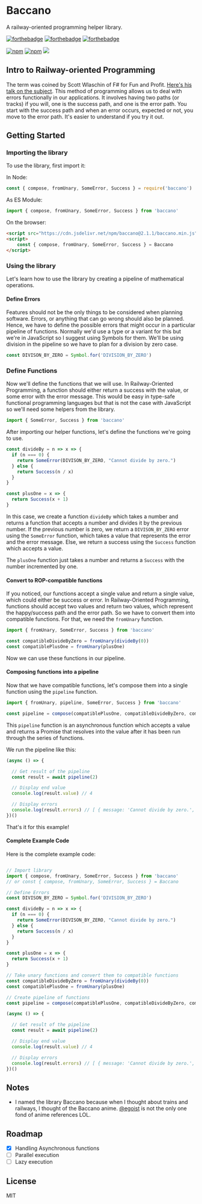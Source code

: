 # Baccano
A railway-oriented programming helper library.

[![forthebadge](https://forthebadge.com/images/badges/fuck-it-ship-it.svg)](https://forthebadge.com)
[![forthebadge](https://forthebadge.com/images/badges/made-with-javascript.svg)](https://forthebadge.com)
[![forthebadge](https://forthebadge.com/images/badges/powered-by-electricity.svg)](https://forthebadge.com)

[![npm](https://img.shields.io/npm/dm/baccano.svg?longCache=true&style=for-the-badge)](https://www.npmjs.com/package/baccano)
[![npm](https://img.shields.io/npm/v/baccano.svg?longCache=true&style=for-the-badge)](https://www.npmjs.com/package/baccano)
[![](https://data.jsdelivr.com/v1/package/npm/baccano/badge)](https://www.jsdelivr.com/package/npm/baccano)

## Intro to Railway-oriented Programming
The term was coined by Scott Wlaschin of F# for Fun and Profit. [Here's his talk on the subject](https://fsharpforfunandprofit.com/rop/). This method of programming allows us to deal with errors functionally in our applications. It involves having two paths (or tracks) if you will, one is the success path, and one is the error path. You start with the success path and when an error occurs, expected or not, you move to the error path. It's easier to understand if you try it out.

## Getting Started

### Importing the library

To use the library, first import it:

In Node:
```javascript
const { compose, fromUnary, SomeError, Success } = require('baccano')
```

As ES Module:
```javascript
import { compose, fromUnary, SomeError, Success } from 'baccano'
```

On the browser:
```html
<script src="https://cdn.jsdelivr.net/npm/baccano@2.1.1/baccano.min.js"></script>
<script>
    const { compose, fromUnary, SomeError, Success } = Baccano
</script>
```

### Using the library
Let's learn how to use the library by creating a pipeline of mathematical operations.

#### Define Errors
Features should not be the only things to be considered when planning software. Errors, or anything that can go wrong should also be planned. Hence, we have to define the possible errors that might occur in a particular pipeline of functions. Normally we'd use a type or a variant for this but we're in JavaScript so I suggest using Symbols for them. We'll be using division in the pipeline so we have to plan for a division by zero case.

```javascript
const DIVISON_BY_ZERO = Symbol.for('DIVISION_BY_ZERO')
```

### Define Functions
Now we'll define the functions that we will use. In Railway-Oriented Programming, a function should either return a success with the value, or some error with the error message. This would be easy in type-safe functional programming languages but that is not the case with JavaScript so we'll need some helpers from the library.

```javascript
import { SomeError, Success } from 'baccano'
```

After importing our helper functions, let's define the functions we're going to use.

```javascript
const divideBy = n => x => {
  if (n === 0) {
    return SomeError(DIVISON_BY_ZERO, "Cannot divide by zero.")
  } else {
    return Success(n / x)
  }
}

const plusOne = x => {
  return Success(x + 1)
}
```

In this case, we create a function `divideBy` which takes a number and returns a function that accepts a number and divides it by the previous number. If the previous number is zero, we return a `DIVISON_BY_ZERO` error using the `SomeError` function, which takes a value that represents the error and the error message. Else, we return a success using the `Success` function which accepts a value.

The `plusOne` function just takes a number and returns a `Success` with the number incremented by one.

#### Convert to ROP-compatible functions
If you noticed, our functions accept a single value and return a single value, which could either be success or error.
In Railway-Oriented Programming, functions should accept two values and return two values, which represent the happy/success path and the error path. So we have to convert them into compatible functions. For that, we need the `fromUnary` function.

```javascript
import { fromUnary, SomeError, Success } from 'baccano'

const compatibleDivideByZero = fromUnary(divideBy(0))
const compatiblePlusOne = fromUnary(plusOne)
```

Now we can use these functions in our pipeline.

#### Composing functions into a pipeline
Now that we have compatible functions, let's compose them into a single function using the `pipeline` function.

```javascript
import { fromUnary, pipeline, SomeError, Success } from 'baccano'

const pipeline = compose(compatiblePlusOne, compatibleDivideByZero, compatiblePlusOne)
```

This `pipeline` function is an asynchronous function which accepts a value and returns a Promise that resolves into the value after it has been run through the series of functions.

We run the pipeline like this:

```javascript
(async () => {

  // Get result of the pipeline
  const result = await pipeline(2)

  // Display end value
  console.log(result.value) // 4

  // Display errors
  console.log(result.errors) // [ { message: 'Cannot divide by zero.', type: Symbol(DIVISON_BY_ZERO) } ]
})()
```

That's it for this example!

#### Complete Example Code
Here is the complete example code:

```javascript

// Import library
import { compose, fromUnary, SomeError, Success } from 'baccano'
// or const { compose, fromUnary, SomeError, Success } = Baccano

// Define Errors
const DIVISON_BY_ZERO = Symbol.for('DIVISION_BY_ZERO')

const divideBy = n => x => {
  if (n === 0) {
    return SomeError(DIVISON_BY_ZERO, "Cannot divide by zero.")
  } else {
    return Success(n / x)
  }
}

const plusOne = x => {
  return Success(x + 1)
}

// Take unary functions and convert them to compatible functions
const compatibleDivideByZero = fromUnary(divideBy(0))
const compatiblePlusOne = fromUnary(plusOne)

// Create pipeline of functions
const pipeline = compose(compatiblePlusOne, compatibleDivideByZero, compatiblePlusOne)

(async () => {

  // Get result of the pipeline
  const result = await pipeline(2)

  // Display end value
  console.log(result.value) // 4

  // Display errors
  console.log(result.errors) // [ { message: 'Cannot divide by zero.', type: Symbol(DIVISON_BY_ZERO) } ]
})()
```

## Notes
- I named the library Baccano because when I thought about trains and railways, I thought of the Baccano anime. [@egoist](https://github.com/egoist) is not the only one fond of anime references LOL.

## Roadmap
- [x] Handling Asynchronous functions
- [ ] Parallel execution
- [ ] Lazy execution

## License
MIT
